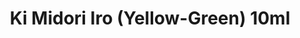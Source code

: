 ---
layout: product
title: "Ki Midori Iro (Yellow-Green) 10ml"
price: "330" 
desc: "Acrylic Laquer 10mL"
img_path: "/assets/img/RC333.jpg"
brand: "AK "
available: true
special_offer: false
new: false
soon: false
cat: "020000"
subcat: "020200"
subsubcat: "020201"
sifra: "RC333"
popular: true
---